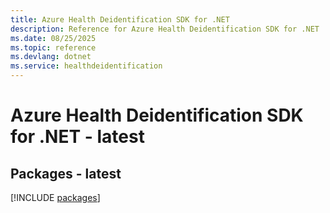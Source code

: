 ```yaml
---
title: Azure Health Deidentification SDK for .NET
description: Reference for Azure Health Deidentification SDK for .NET
ms.date: 08/25/2025
ms.topic: reference
ms.devlang: dotnet
ms.service: healthdeidentification
---
```

# Azure Health Deidentification SDK for .NET - latest
## Packages - latest
[!INCLUDE [packages](health-deidentification-index.md)]